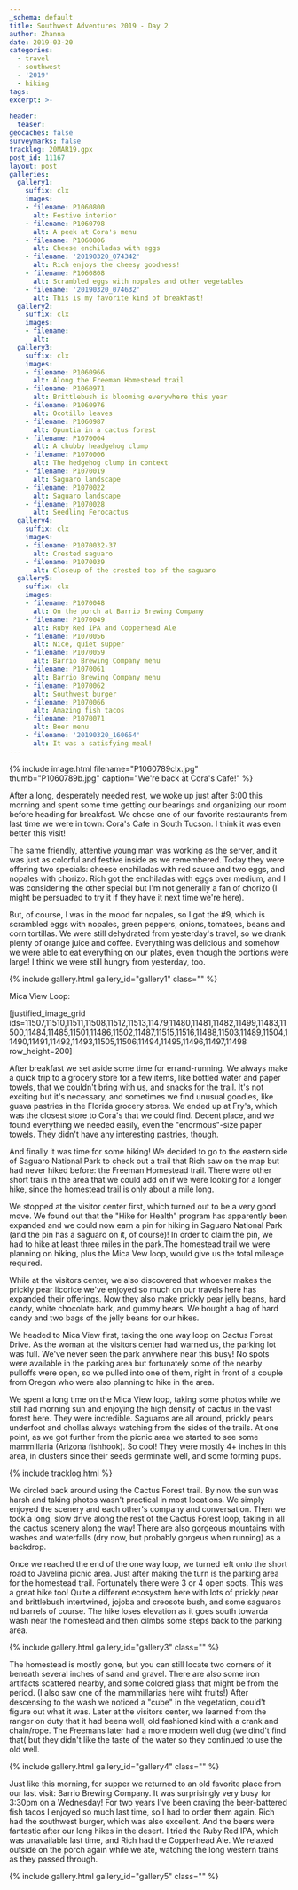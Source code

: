 ```yaml
---
_schema: default
title: Southwest Adventures 2019 - Day 2
author: Zhanna
date: 2019-03-20
categories: 
  - travel
  - southwest
  - '2019'
  - hiking
tags:
excerpt: >-
  
header:
  teaser:
geocaches: false
surveymarks: false
tracklog: 20MAR19.gpx
post_id: 11167
layout: post  
galleries:
  gallery1:
    suffix: clx
    images:
    - filename: P1060800
      alt: Festive interior
    - filename: P1060798
      alt: A peek at Cora's menu
    - filename: P1060806
      alt: Cheese enchiladas with eggs
    - filename: '20190320_074342'
      alt: Rich enjoys the cheesy goodness!
    - filename: P1060808
      alt: Scrambled eggs with nopales and other vegetables
    - filename: '20190320_074632'
      alt: This is my favorite kind of breakfast!
  gallery2:
    suffix: clx
    images:
    - filename: 
      alt:    
  gallery3:
    suffix: clx
    images:
    - filename: P1060966 
      alt: Along the Freeman Homestead trail     
    - filename: P1060971 
      alt: Brittlebush is blooming everywhere this year  
    - filename: P1060976 
      alt: Ocotillo leaves      
    - filename: P1060987 
      alt: Opuntia in a cactus forest     
    - filename: P1070004 
      alt: A chubby headgehog clump 
    - filename: P1070006
      alt: The hedgehog clump in context     
    - filename: P1070019 
      alt: Saguaro landscape     
    - filename: P1070022 
      alt: Saguaro landscape 
    - filename: P1070028 
      alt: Seedling Ferocactus   
  gallery4:
    suffix: clx
    images:
    - filename: P1070032-37 
      alt: Crested saguaro    
    - filename: P1070039 
      alt: Closeup of the crested top of the saguaro   
  gallery5:
    suffix: clx
    images:
    - filename: P1070048
      alt: On the porch at Barrio Brewing Company    
    - filename: P1070049 
      alt: Ruby Red IPA and Copperhead Ale
    - filename: P1070056 
      alt: Nice, quiet supper    
    - filename: P1070059 
      alt: Barrio Brewing Company menu    
    - filename: P1070061 
      alt: Barrio Brewing Company menu
    - filename: P1070062
      alt: Southwest burger     
    - filename: P1070066 
      alt: Amazing fish tacos     
    - filename: P1070071 
      alt: Beer menu
    - filename: '20190320_160654' 
      alt: It was a satisfying meal!                                        
---
```


{% include image.html filename="P1060789clx.jpg" thumb="P1060789b.jpg" caption="We're back at Cora's Cafe!" %}

After a long, desperately needed rest, we woke up just after 6:00 this morning and spent some time getting our bearings and organizing our room before heading for breakfast. We chose one of our favorite restaurants from last time we were in town: Cora's Cafe in South Tucson. I think it was even better this visit! 

The same friendly, attentive young man was working as the server, and it was just as colorful and festive inside as we remembered. Today they were offering two specials: cheese enchiladas with red sauce and two eggs, and nopales with chorizo. Rich got the enchiladas with eggs over medium, and I was considering the other special but I'm not generally a fan of chorizo (I might be persuaded to try it if they have it next time we're here). 

But, of course, I was in the mood for nopales, so I got the #9, which is scrambled eggs with nopales, green peppers, onions, tomatoes, beans and corn tortillas. We were still dehydrated from yesterday's travel, so we drank plenty of orange juice and coffee. Everything was delicious and somehow we were able to eat everything on our plates, even though the portions were large! I think we were still hungry from yesterday, too.

{% include gallery.html gallery_id="gallery1" class="" %}

Mica View Loop:

[justified_image_grid ids=11507,11510,11511,11508,11512,11513,11479,11480,11481,11482,11499,11483,11500,11484,11485,11501,11486,11502,11487,11515,11516,11488,11503,11489,11504,11490,11491,11492,11493,11505,11506,11494,11495,11496,11497,11498 row_height=200]


After breakfast we set aside some time for errand-running. We always make a quick trip to a grocery store for a few items, like bottled water and paper towels, that we couldn't bring with us, and snacks for the trail. It's not exciting but it's necessary, and sometimes we find unusual goodies, like guava pastries in the Florida grocery stores. We ended up at Fry's, which was the closest store to Cora's that we could find. Decent place, and we found everything we needed easily, even the "enormous"-size paper towels. They didn't have any interesting pastries, though.

And finally it was time for some hiking! We decided to go to the eastern side of Saguaro National Park to check out a trail that Rich saw on the map but had never hiked before: the Freeman Homestead trail. There were other short trails in the area that we could add on if we were looking for a longer hike, since the homestead trail is only about a mile long. 

We stopped at the visitor center first, which turned out to be a very good move. We found out that the "Hike for Health" program has apparently been expanded and we could now earn a pin for hiking in Saguaro National Park (and the pin has a saguaro on it, of course)! In order to claim the pin, we had to hike at least three miles in the park.The homestead trail we were planning on hiking, plus the Mica Vew loop, would give us the total mileage required. 

While at the visitors center, we also discovered that whoever makes the prickly pear licorice we've enjoyed so much on our travels here has expanded their offerings. Now they also make prickly pear jelly beans, hard candy, white chocolate bark, and gummy bears. We bought a bag of hard candy and two bags of the jelly beans for our hikes.

We headed to Mica View first, taking the one way loop on Cactus Forest Drive. As the woman at the visitors center had warned us, the parking lot was full. We've never seen the park anywhere near this busy! No spots were available in the parking area but fortunately some of the nearby pulloffs were open, so we pulled into one of them, right in front of a couple from Oregon who were also planning to hike in the area. 

We spent a long time on the Mica View loop, taking some photos while we still had morning sun and enjoying the high density of cactus in the vast forest here. They were incredible. Saguaros are all around, prickly pears underfoot and chollas always watching from the sides of the trails. At one point, as we got further from the picnic area we started to see some mammillaria (Arizona fishhook). So cool! They were mostly 4+ inches in this area, in clusters since their seeds germinate well, and some forming pups.

{% include tracklog.html %}

We circled back around using the Cactus Forest trail. By now the sun was harsh and taking photos wasn't practical in most locations. We simply enjoyed the scenery and each other's company and conversation. Then we took a long, slow drive along the rest of the Cactus Forest loop, taking in all the cactus scenery along the way! There are also gorgeous mountains with washes and waterfalls (dry now, but probably gorgeus when running) as a backdrop.

Once we reached the end of the one way loop, we turned left onto the short road to Javelina picnic area. Just after making the turn is the parking area for the homestead trail. Fortunately there were 3 or 4 open spots. This was a great hike too! Quite a different ecosystem here with lots of prickly pear and brittlebush intertwined, jojoba and creosote bush, and some saguaros nd barrels of course. The hike loses elevation as it goes south towarda wash near the homestead and then cilmbs some steps back to the parking area. 

{% include gallery.html gallery_id="gallery3" class="" %}

The homestead is mostly gone, but you can still locate two corners of it beneath several inches of sand and gravel. There are also some iron artifacts scattered nearby, and some colored glass that might be from the period. (I also saw one of the mammillarias here wiht fruits!) After descensing to the wash we noticed a "cube" in the vegetation, could't figure out what it was. Later at the visitors center, we learned from the ranger on duty that it had beena well, old fashioned kind with a crank and chain/rope. The Freemans later had a more modern well dug (we dind't find that( but they didn't like the taste of the water so they continued to use the old well.

{% include gallery.html gallery_id="gallery4" class="" %}

Just like this morning, for supper we returned to an old favorite place from our last visit: Barrio Brewing Company. It was surprisingly very busy for 3:30pm on a Wednesday! For two years I've been craving the beer-battered fish tacos I enjoyed so much last time, so I had to order them again. Rich had the southwest burger, which was also excellent.  And the beers were fantastic after our long hikes in the desert. I tried the Ruby Red IPA, which was unavailable last time, and Rich had the Copperhead Ale. We relaxed outside on the porch again while we ate, watching the long western trains as they passed through.

{% include gallery.html gallery_id="gallery5" class="" %}

<!-- Back to the room we rested for a while, then went over to the lobby for another beer and to see if we could find out about the wildflower hike that was on their board for tomorrow. -->
